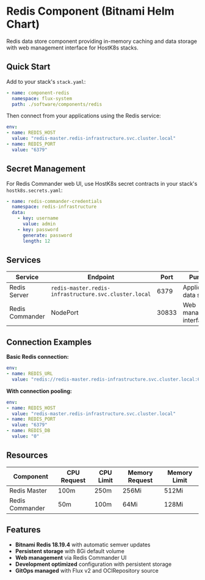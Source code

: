 # Redis Component (Bitnami Helm Chart)

Redis data store component providing in-memory caching and data storage with web management interface for HostK8s stacks.

## Quick Start

Add to your stack's `stack.yaml`:

```yaml
- name: component-redis
  namespace: flux-system
  path: ./software/components/redis
```

Then connect from your applications using the Redis service:

```yaml
env:
- name: REDIS_HOST
  value: "redis-master.redis-infrastructure.svc.cluster.local"
- name: REDIS_PORT
  value: "6379"
```

## Secret Management

For Redis Commander web UI, use HostK8s secret contracts in your stack's `hostk8s.secrets.yaml`:

```yaml
- name: redis-commander-credentials
  namespace: redis-infrastructure
  data:
    - key: username
      value: admin
    - key: password
      generate: password
      length: 12
```

## Services

| Service | Endpoint | Port | Purpose |
|---------|----------|------|---------|
| Redis Server | `redis-master.redis-infrastructure.svc.cluster.local` | 6379 | Application data store |
| Redis Commander | NodePort | 30833 | Web management interface |

## Connection Examples

**Basic Redis connection:**
```yaml
env:
- name: REDIS_URL
  value: "redis://redis-master.redis-infrastructure.svc.cluster.local:6379"
```

**With connection pooling:**
```yaml
env:
- name: REDIS_HOST
  value: "redis-master.redis-infrastructure.svc.cluster.local"
- name: REDIS_PORT
  value: "6379"
- name: REDIS_DB
  value: "0"
```

## Resources

| Component | CPU Request | CPU Limit | Memory Request | Memory Limit |
|-----------|-------------|-----------|----------------|--------------|
| Redis Master | 100m | 250m | 256Mi | 512Mi |
| Redis Commander | 50m | 100m | 64Mi | 128Mi |

## Features

- **Bitnami Redis 18.19.4** with automatic semver updates
- **Persistent storage** with 8Gi default volume
- **Web management** via Redis Commander UI
- **Development optimized** configuration with persistent storage
- **GitOps managed** with Flux v2 and OCIRepository source
